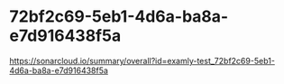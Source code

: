# 72bf2c69-5eb1-4d6a-ba8a-e7d916438f5a
https://sonarcloud.io/summary/overall?id=examly-test_72bf2c69-5eb1-4d6a-ba8a-e7d916438f5a
